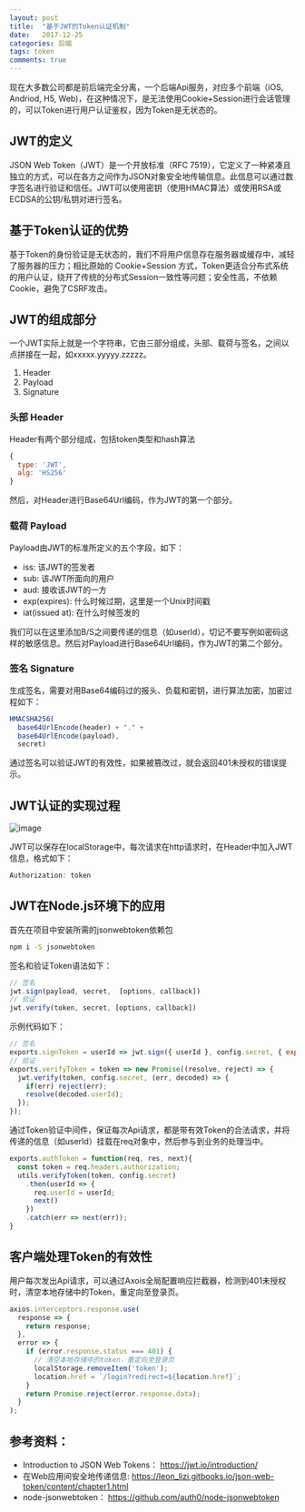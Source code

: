 ```yaml
---
layout: post
title:  "基于JWT的Token认证机制"
date:   2017-12-25
categories: 后端
tags: token
comments: true
---
```


现在大多数公司都是前后端完全分离，一个后端Api服务，对应多个前端（iOS, Andriod, H5, Web)，在这种情况下，是无法使用Cookie+Session进行会话管理的，可以Token进行用户认证鉴权，因为Token是无状态的。

## JWT的定义

JSON Web Token（JWT）是一个开放标准（RFC 7519），它定义了一种紧凑且独立的方式，可以在各方之间作为JSON对象安全地传输信息。此信息可以通过数字签名进行验证和信任。JWT可以使用密钥（使用HMAC算法）或使用RSA或ECDSA的公钥/私钥对进行签名。

## 基于Token认证的优势

基于Token的身份验证是无状态的，我们不将用户信息存在服务器或缓存中，减轻了服务器的压力；相比原始的 Cookie+Session 方式，Token更适合分布式系统的用户认证，绕开了传统的分布式Session一致性等问题；安全性高，不依赖Cookie，避免了CSRF攻击。

## JWT的组成部分

一个JWT实际上就是一个字符串，它由三部分组成，头部、载荷与签名，之间以点拼接在一起，如xxxxx.yyyyy.zzzzz。

1. Header
2. Payload
3. Signature

### 头部 Header

Header有两个部分组成，包括token类型和hash算法

``` javascript
{
  type: 'JWT',
  alg: 'HS256'
}
```

然后，对Header进行Base64Url编码，作为JWT的第一个部分。

### 载荷 Payload

Payload由JWT的标准所定义的五个字段，如下：

- iss: 该JWT的签发者
- sub: 该JWT所面向的用户
- aud: 接收该JWT的一方
- exp(expires): 什么时候过期，这里是一个Unix时间戳
- iat(issued at): 在什么时候签发的

我们可以在这里添加B/S之间要传递的信息（如userId），切记不要写例如密码这样的敏感信息。然后对Payload进行Base64Url编码，作为JWT的第二个部分。

### 签名 Signature

生成签名，需要对用Base64编码过的报头、负载和密钥，进行算法加密，加密过程如下：

``` javascript
HMACSHA256(
  base64UrlEncode(header) + "." +
  base64UrlEncode(payload),
  secret)
```

通过签名可以验证JWT的有效性，如果被篡改过，就会返回401未授权的错误提示。

## JWT认证的实现过程

![image](/assets/images/jwt-diagram.png)

JWT可以保存在localStorage中，每次请求在http请求时，在Header中加入JWT信息，格式如下：

``` javascript
Authorization: token
```

## JWT在Node.js环境下的应用

首先在项目中安装所需的jsonwebtoken依赖包
``` sh
npm i -S jsonwebtoken
```

签名和验证Token语法如下：
``` javascript
// 签名
jwt.sign(payload, secret,  [options, callback])
// 验证
jwt.verify(token, secret, [options, callback])
```

示例代码如下：
``` javascript
// 签名
exports.signToken = userId => jwt.sign({ userId }, config.secret, { expiresIn: '2h' });
// 验证
exports.verifyToken = token => new Promise((resolve, reject) => {
  jwt.verify(token, config.secret, (err, decoded) => {
    if(err) reject(err);
    resolve(decoded.userId);
  });
});
```

通过Token验证中间件，保证每次Api请求，都是带有效Token的合法请求，并将传递的信息（如userId）挂载在req对象中，然后参与到业务的处理当中。

``` javascript
exports.authToken = function(req, res, next){
  const token = req.headers.authorization;
  utils.verifyToken(token, config.secret)
    .then(userId => {
      req.userId = userId;
      next()
    })
    .catch(err => next(err));
}
```

## 客户端处理Token的有效性

用户每次发出Api请求，可以通过Axois全局配置响应拦截器，检测到401未授权时，清空本地存储中的Token，重定向至登录页。

``` javascript
axios.interceptors.response.use(
  response => {
    return response;
  },
  error => {
    if (error.response.status === 401) {
      // 清空本地存储中的token，重定向至登录页
      localStorage.removeItem('token');
      location.href = `/login?redirect=${location.href}`;
    }
    return Promise.reject(error.response.data);
  }
);
```

## 参考资料：

- Introduction to JSON Web Tokens： https://jwt.io/introduction/
- 在Web应用间安全地传递信息: https://leon_lizi.gitbooks.io/json-web-token/content/chapter1.html
- node-jsonwebtoken： https://github.com/auth0/node-jsonwebtoken